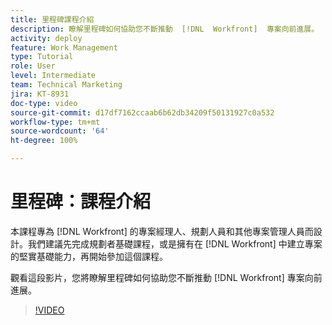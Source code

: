```yaml
---
title: 里程碑課程介紹
description: 瞭解里程碑如何協助您不斷推動  [!DNL  Workfront]  專案向前進展。
activity: deploy
feature: Work Management
type: Tutorial
role: User
level: Intermediate
team: Technical Marketing
jira: KT-8931
doc-type: video
source-git-commit: d17df7162ccaab6b62db34209f50131927c0a532
workflow-type: tm+mt
source-wordcount: '64'
ht-degree: 100%

---
```


# 里程碑：課程介紹

本課程專為 [!DNL Workfront] 的專案經理人、規劃人員和其他專案管理人員而設計。我們建議先完成規劃者基礎課程，或是擁有在 [!DNL Workfront] 中建立專案的堅實基礎能力，再開始參加這個課程。

觀看這段影片，您將瞭解里程碑如何協助您不斷推動 [!DNL  Workfront] 專案向前進展。

>[!VIDEO](https://video.tv.adobe.com/v/335203/?quality=12&learn=on&enablevpops)
